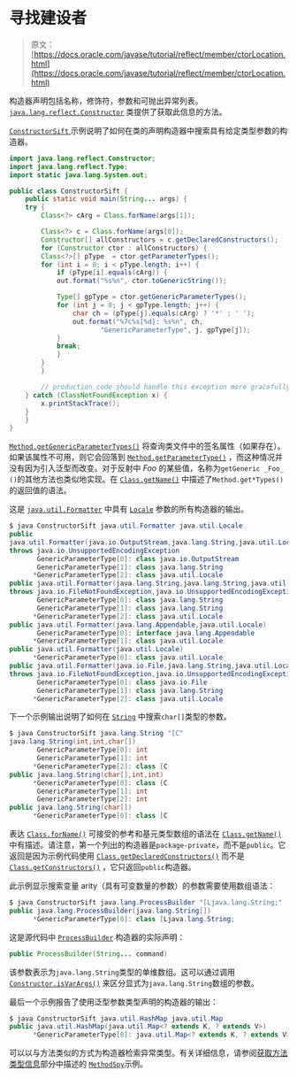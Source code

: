 # 寻找建设者

> 原文： [https://docs.oracle.com/javase/tutorial/reflect/member/ctorLocation.html](https://docs.oracle.com/javase/tutorial/reflect/member/ctorLocation.html)

构造器声明包括名称，修饰符，参数和可抛出异常列表。 [`java.lang.reflect.Constructor`](https://docs.oracle.com/javase/8/docs/api/java/lang/reflect/Constructor.html) 类提供了获取此信息的方法。

[``ConstructorSift`` ](example/ConstructorSift.java)示例说明了如何在类的声明构造器中搜索具有给定类型参数的构造器。

```java
import java.lang.reflect.Constructor;
import java.lang.reflect.Type;
import static java.lang.System.out;

public class ConstructorSift {
    public static void main(String... args) {
	try {
	    Class<?> cArg = Class.forName(args[1]);

	    Class<?> c = Class.forName(args[0]);
	    Constructor[] allConstructors = c.getDeclaredConstructors();
	    for (Constructor ctor : allConstructors) {
		Class<?>[] pType  = ctor.getParameterTypes();
		for (int i = 0; i < pType.length; i++) {
		    if (pType[i].equals(cArg)) {
			out.format("%s%n", ctor.toGenericString());

			Type[] gpType = ctor.getGenericParameterTypes();
			for (int j = 0; j < gpType.length; j++) {
			    char ch = (pType[j].equals(cArg) ? '*' : ' ');
			    out.format("%7c%s[%d]: %s%n", ch,
				       "GenericParameterType", j, gpType[j]);
			}
			break;
		    }
		}
	    }

        // production code should handle this exception more gracefully
	} catch (ClassNotFoundException x) {
	    x.printStackTrace();
	}
    }
}

```

[`Method.getGenericParameterTypes()`](https://docs.oracle.com/javase/8/docs/api/java/lang/reflect/Method.html#getGenericParameterTypes--) 将查询类文件中的签名属性（如果存在）。如果该属性不可用，则它会回落到 [`Method.getParameterType()`](https://docs.oracle.com/javase/8/docs/api/java/lang/reflect/Method.html#getParameterType--) ，而这种情况并没有因为引入泛型而改变。对于反射中 _Foo_ 的某些值，名称为`getGeneric _Foo_ ()`的其他方法也类似地实现。在 [`Class.getName()`](https://docs.oracle.com/javase/8/docs/api/java/lang/Class.html#getName--) 中描述了`Method.get*Types()`的返回值的语法。

这是 [`java.util.Formatter`](https://docs.oracle.com/javase/8/docs/api/java/util/Formatter.html) 中具有 [`Locale`](https://docs.oracle.com/javase/8/docs/api/java/util/Locale.html) 参数的所有构造器的输出。

```java
$ java ConstructorSift java.util.Formatter java.util.Locale
public
java.util.Formatter(java.io.OutputStream,java.lang.String,java.util.Locale)
throws java.io.UnsupportedEncodingException
       GenericParameterType[0]: class java.io.OutputStream
       GenericParameterType[1]: class java.lang.String
      *GenericParameterType[2]: class java.util.Locale
public java.util.Formatter(java.lang.String,java.lang.String,java.util.Locale)
throws java.io.FileNotFoundException,java.io.UnsupportedEncodingException
       GenericParameterType[0]: class java.lang.String
       GenericParameterType[1]: class java.lang.String
      *GenericParameterType[2]: class java.util.Locale
public java.util.Formatter(java.lang.Appendable,java.util.Locale)
       GenericParameterType[0]: interface java.lang.Appendable
      *GenericParameterType[1]: class java.util.Locale
public java.util.Formatter(java.util.Locale)
      *GenericParameterType[0]: class java.util.Locale
public java.util.Formatter(java.io.File,java.lang.String,java.util.Locale)
throws java.io.FileNotFoundException,java.io.UnsupportedEncodingException
       GenericParameterType[0]: class java.io.File
       GenericParameterType[1]: class java.lang.String
      *GenericParameterType[2]: class java.util.Locale

```

下一个示例输出说明了如何在 [`String`](https://docs.oracle.com/javase/8/docs/api/java/lang/String.html) 中搜索`char[]`类型的参数。

```java
$ java ConstructorSift java.lang.String "[C"
java.lang.String(int,int,char[])
       GenericParameterType[0]: int
       GenericParameterType[1]: int
      *GenericParameterType[2]: class [C
public java.lang.String(char[],int,int)
      *GenericParameterType[0]: class [C
       GenericParameterType[1]: int
       GenericParameterType[2]: int
public java.lang.String(char[])
      *GenericParameterType[0]: class [C

```

表达 [`Class.forName()`](https://docs.oracle.com/javase/8/docs/api/java/lang/Class.html#forName-java.lang.String-) 可接受的参考和基元类型数组的语法在 [`Class.getName()`](https://docs.oracle.com/javase/8/docs/api/java/lang/Class.html#getName--) 中有描述。请注意，第一个列出的构造器是`package-private`，而不是`public`。它返回是因为示例代码使用 [`Class.getDeclaredConstructors()`](https://docs.oracle.com/javase/8/docs/api/java/lang/Class.html#getDeclaredConstructors--) 而不是 [`Class.getConstructors()`](https://docs.oracle.com/javase/8/docs/api/java/lang/Class.html#getConstructors--) ，它只返回`public`构造器。

此示例显示搜索变量 arity（具有可变数量的参数）的参数需要使用数组语法：

```java
$ java ConstructorSift java.lang.ProcessBuilder "[Ljava.lang.String;"
public java.lang.ProcessBuilder(java.lang.String[])
      *GenericParameterType[0]: class [Ljava.lang.String;

```

这是源代码中 [`ProcessBuilder`](https://docs.oracle.com/javase/8/docs/api/java/lang/ProcessBuilder.html#ProcessBuilder-java.lang.String...-) 构造器的实际声明：

```java
public ProcessBuilder(String... command)

```

该参数表示为`java.lang.String`类型的单维数组。这可以通过调用 [`Constructor.isVarArgs()`](https://docs.oracle.com/javase/8/docs/api/java/lang/reflect/Constructor.html#isVarArgs--) 来区分显式为`java.lang.String`数组的参数。

最后一个示例报告了使用泛型参数类型声明的构造器的输出：

```java
$ java ConstructorSift java.util.HashMap java.util.Map
public java.util.HashMap(java.util.Map<? extends K, ? extends V>)
      *GenericParameterType[0]: java.util.Map<? extends K, ? extends V>

```

可以以与方法类似的方式为构造器检索异常类型。有关详细信息，请参阅[获取方法类型信息](methodType.html)部分中描述的 [``MethodSpy``](example/MethodSpy.java)示例。